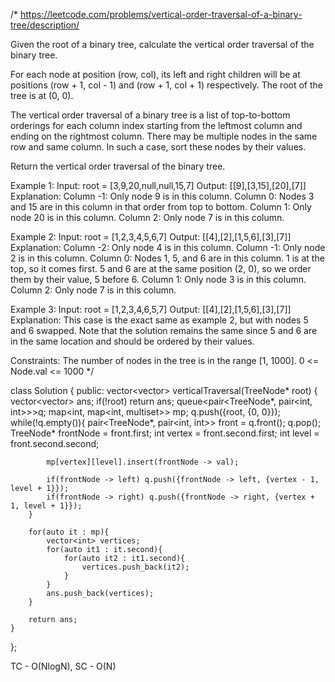 /*
https://leetcode.com/problems/vertical-order-traversal-of-a-binary-tree/description/

Given the root of a binary tree, calculate the vertical order traversal of the binary tree.

For each node at position (row, col), its left and right children will be at positions (row + 1, col - 1) and (row + 1, col + 1) respectively. The root of the tree is at (0, 0).

The vertical order traversal of a binary tree is a list of top-to-bottom orderings for each column index starting from the leftmost column and ending on the rightmost column. There may be multiple nodes in the same row and same column. In such a case, sort these nodes by their values.

Return the vertical order traversal of the binary tree.

Example 1:
Input: root = [3,9,20,null,null,15,7]
Output: [[9],[3,15],[20],[7]]
Explanation:
Column -1: Only node 9 is in this column.
Column 0: Nodes 3 and 15 are in this column in that order from top to bottom.
Column 1: Only node 20 is in this column.
Column 2: Only node 7 is in this column.

Example 2:
Input: root = [1,2,3,4,5,6,7]
Output: [[4],[2],[1,5,6],[3],[7]]
Explanation:
Column -2: Only node 4 is in this column.
Column -1: Only node 2 is in this column.
Column 0: Nodes 1, 5, and 6 are in this column.
          1 is at the top, so it comes first.
          5 and 6 are at the same position (2, 0), so we order them by their value, 5 before 6.
Column 1: Only node 3 is in this column.
Column 2: Only node 7 is in this column.

Example 3:
Input: root = [1,2,3,4,6,5,7]
Output: [[4],[2],[1,5,6],[3],[7]]
Explanation:
This case is the exact same as example 2, but with nodes 5 and 6 swapped.
Note that the solution remains the same since 5 and 6 are in the same location and should be ordered by their values.

Constraints:
The number of nodes in the tree is in the range [1, 1000].
0 <= Node.val <= 1000
*/

class Solution {
public:
    vector<vector<int>> verticalTraversal(TreeNode* root) {
        vector<vector<int>> ans;
        if(!root) return ans;
        queue<pair<TreeNode*, pair<int, int>>>q;
        map<int, map<int, multiset<int>>> mp;
        q.push({root, {0, 0}});
        while(!q.empty()){
            pair<TreeNode*, pair<int, int>> front = q.front();
            q.pop();
            TreeNode* frontNode = front.first;
            int vertex = front.second.first;
            int level = front.second.second;

            mp[vertex][level].insert(frontNode -> val);

            if(frontNode -> left) q.push({frontNode -> left, {vertex - 1, level + 1}});
            if(frontNode -> right) q.push({frontNode -> right, {vertex + 1, level + 1}});
        }

        for(auto it : mp){
            vector<int> vertices;
            for(auto it1 : it.second){
                for(auto it2 : it1.second){
                    vertices.push_back(it2);
                }
            }
            ans.push_back(vertices);
        }

        return ans;
    }
};

TC - O(NlogN), SC - O(N)